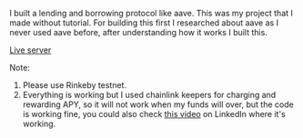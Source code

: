 I built a lending and borrowing protocol like aave. This was my project that I made without tutorial. For building this first I researched about aave as I never used aave before, after understanding how it works I built this.

[Live server](https://anonim-ten.vercel.app/)

Note: 
1. Please use Rinkeby testnet.
2. Everything is working but I used chainlink keepers for charging and rewarding APY, so it will not work when my funds will over, but the code is working fine, you could also check [this video](https://www.linkedin.com/posts/harendra-shakya-622649229_boom-i-made-it-i-build-a-lending-and-borrowing-activity-6950774885971304448-roVS?utm_source=linkedin_share&utm_medium=android_app
) on LinkedIn where it's working.
